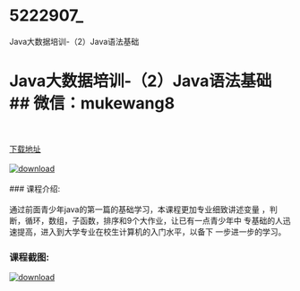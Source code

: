 # 5222907_
Java大数据培训-（2）Java语法基础
# Java大数据培训-（2）Java语法基础## 微信：mukewang8
<br/></br>[下载地址](http://www.36tz.cn/article/5222907 "下载地址")
<br/></br>[![download](http://36tz.cn/muke_img/2022_02_1-28.png "下载地址")](http://www.36tz.cn/article/5222907 "下载地址")
<br/></br>### 课程介绍:<br/></br>通过前面青少年java的第一篇的基础学习，本课程更加专业细致讲述变量 ，判断，循环，数组，子函数，排序和9个大作业，让已有一点青少年中 专基础的人迅速提高，进入到大学专业在校生计算机的入门水平，以备下 一步进一步的学习。

### 课程截图:
[![download](http://36tz.cn/muke_img/2022_02_2-63.png "下载地址")](http://www.36tz.cn/article/5222907 "下载地址")
